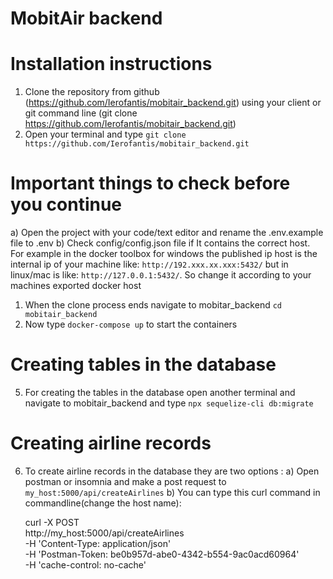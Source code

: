 # MobitAir backend

# Installation instructions

1) Clone the repository from github (https://github.com/Ierofantis/mobitair_backend.git) using your client or git command line (git clone https://github.com/Ierofantis/mobitair_backend.git)
2) Open your terminal and type `git clone https://github.com/Ierofantis/mobitair_backend.git` 

# Important things to check before you continue

  a) Open the project with your code/text editor and rename the .env.example file to .env
  b) Check config/config.json file if It contains the correct host. For example in the docker toolbox for windows the published ip host is the internal ip of your machine like: 
  `http://192.xxx.xx.xxx:5432/` but in linux/mac is like: `http://127.0.0.1:5432/`. So change it according to your machines exported docker host

1) When the clone process ends navigate to mobitar_backend `cd mobitair_backend`
2) Now type `docker-compose up` to start the containers

# Creating tables in the database

5) For creating the tables in the database open another terminal and navigate to mobitair_backend and type `npx sequelize-cli db:migrate`

# Creating airline records

6) To create airline records in the database they are two options :
   a) Open postman or insomnia and make a post request to ` my_host:5000/api/createAirlines`
   b) You can type this curl command in commandline(change the host name): 
   
    curl -X POST \
    http://my_host:5000/api/createAirlines \
    -H 'Content-Type: application/json' \
    -H 'Postman-Token: be0b957d-abe0-4342-b554-9ac0acd60964' \
    -H 'cache-control: no-cache'